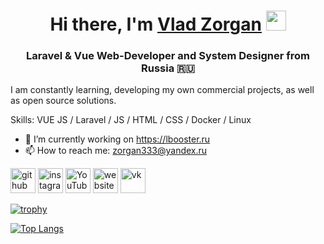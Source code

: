 <h1 align="center">Hi there, I'm <a href="https://vladzorgan.ru/" target="_blank">Vlad Zorgan</a> 
<img src="https://github.com/blackcater/blackcater/raw/main/images/Hi.gif" height="32"/></h1>
<h3 align="center">Laravel & Vue Web-Developer and System Designer from Russia 🇷🇺</h3>

I am constantly learning, developing my own commercial projects, as well as open source solutions.

Skills: VUE JS / Laravel / JS / HTML / CSS / Docker / Linux

- 🔭 I’m currently working on https://lbooster.ru
- 📫 How to reach me: zorgan333@yandex.ru


[<img src='https://cdn.jsdelivr.net/npm/simple-icons@3.0.1/icons/github.svg' alt='github' height='40'>](https://github.com/vladzorgan)  [<img src='https://cdn.jsdelivr.net/npm/simple-icons@3.0.1/icons/instagram.svg' alt='instagram' height='40'>](https://www.instagram.com/vladzorgan/)  [<img src='https://cdn.jsdelivr.net/npm/simple-icons@3.0.1/icons/youtube.svg' alt='YouTube' height='40'>](https://www.youtube.com/channel/vladzorgan)  [<img src='https://cdn.jsdelivr.net/npm/simple-icons@3.0.1/icons/icloud.svg' alt='website' height='40'>](https://vladzorgan.ru)  [<img src='https://cdn.jsdelivr.net/npm/simple-icons@3.0.1/icons/vk.svg' alt='vk' height='40'>](https://vk.com/vladzorgan)

[![trophy](https://github-profile-trophy.vercel.app/?username=vladzorgan)](https://github.com/ryo-ma/github-profile-trophy)

[![Top Langs](https://github-readme-stats.vercel.app/api/top-langs/?username=vladzorgan)](https://github.com/anuraghazra/github-readme-stats)
